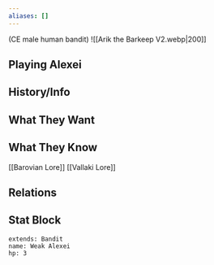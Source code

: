 ```yaml
---
aliases: []
---
```

(CE male human bandit)
![[Arik the Barkeep V2.webp|200]]
## Playing Alexei

## History/Info

## What They Want

## What They Know
[[Barovian Lore]]
[[Vallaki Lore]]

## Relations

## Stat Block

```statblock
extends: Bandit
name: Weak Alexei
hp: 3
```

```dataviewjs
```
